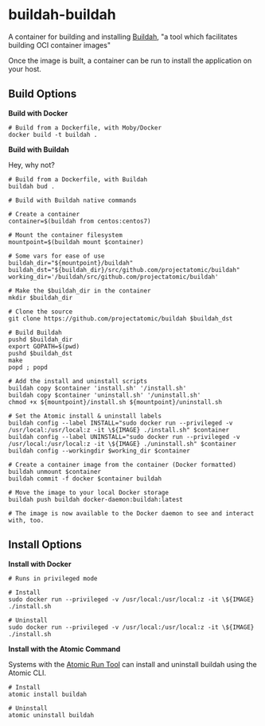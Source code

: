 buildah-buildah
===============

A container for building and installing [Buildah](https://github.com/projectatomic/buildah), "a tool which facilitates building OCI container images"

Once the image is built, a container can be run to install the application on your host.

Build Options
-------------

**Build with Docker**

```
# Build from a Dockerfile, with Moby/Docker
docker build -t buildah .
```

**Build with Buildah**

Hey, why not?

```
# Build from a Dockerfile, with Buildah
buildah bud .

# Build with Buildah native commands

# Create a container
container=$(buildah from centos:centos7)

# Mount the container filesystem 
mountpoint=$(buildah mount $container)

# Some vars for ease of use
buildah_dir="${mountpoint}/buildah"
buildah_dst="${buildah_dir}/src/github.com/projectatomic/buildah"
working_dir='/buildah/src/github.com/projectatomic/buildah'

# Make the $buildah_dir in the container
mkdir $buildah_dir

# Clone the source
git clone https://github.com/projectatomic/buildah $buildah_dst

# Build Buildah
pushd $buildah_dir
export GOPATH=$(pwd)
pushd $buildah_dst
make
popd ; popd

# Add the install and uninstall scripts
buildah copy $container 'install.sh' '/install.sh'
buildah copy $container 'uninstall.sh' '/uninstall.sh'
chmod +x ${mountpoint}/install.sh ${mountpoint}/uninstall.sh

# Set the Atomic install & uninstall labels
buildah config --label INSTALL="sudo docker run --privileged -v /usr/local:/usr/local:z -it \${IMAGE} ./install.sh" $container
buildah config --label UNINSTALL="sudo docker run --privileged -v /usr/local:/usr/local:z -it \${IMAGE} ./uninstall.sh" $container
buildah config --workingdir $working_dir $container

# Create a container image from the container (Docker formatted)
buildah unmount $container
buildah commit -f docker $container buildah

# Move the image to your local Docker storage
buildah push buildah docker-daemon:buildah:latest

# The image is now available to the Docker daemon to see and interact with, too.
```

Install Options
---------------

**Install with Docker**

```
# Runs in privileged mode

# Install
sudo docker run --privileged -v /usr/local:/usr/local:z -it \${IMAGE} ./install.sh

# Uninstall
sudo docker run --privileged -v /usr/local:/usr/local:z -it \${IMAGE} ./install.sh
```

**Install with the Atomic Command**

Systems with the [Atomic Run Tool](https://github.com/projectatomic/atomic) can install and uninstall buildah using the Atomic CLI.

```
# Install
atomic install buildah

# Uninstall
atomic uninstall buildah
```
